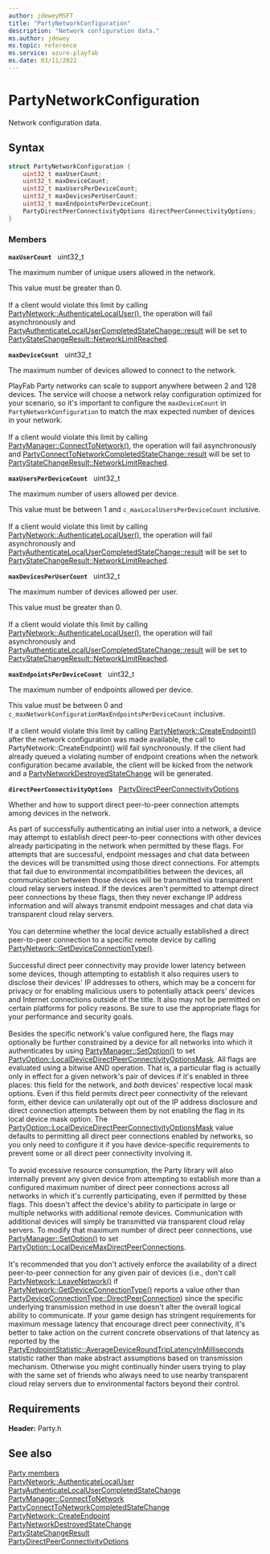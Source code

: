 ```yaml
---
author: jdeweyMSFT
title: "PartyNetworkConfiguration"
description: "Network configuration data."
ms.author: jdewey
ms.topic: reference
ms.service: azure-playfab
ms.date: 03/11/2022
---
```


# PartyNetworkConfiguration  

Network configuration data.  

## Syntax  
  
```cpp
struct PartyNetworkConfiguration {  
    uint32_t maxUserCount;  
    uint32_t maxDeviceCount;  
    uint32_t maxUsersPerDeviceCount;  
    uint32_t maxDevicesPerUserCount;  
    uint32_t maxEndpointsPerDeviceCount;  
    PartyDirectPeerConnectivityOptions directPeerConnectivityOptions;  
}  
```
  
### Members  
  
**`maxUserCount`** &nbsp; uint32_t  
  
The maximum number of unique users allowed in the network.
  
This value must be greater than 0. <br /><br /> If a client would violate this limit by calling [PartyNetwork::AuthenticateLocalUser()](../classes/PartyNetwork/methods/partynetwork_authenticatelocaluser.md), the operation will fail asynchronously and [PartyAuthenticateLocalUserCompletedStateChange::result](partyauthenticatelocalusercompletedstatechange.md) will be set to [PartyStateChangeResult::NetworkLimitReached](../enums/partystatechangeresult.md).
  
**`maxDeviceCount`** &nbsp; uint32_t  
  
The maximum number of devices allowed to connect to the network.
  
PlayFab Party networks can scale to support anywhere between 2 and 128 devices. The service will choose a network relay configuration optimized for your scenario, so it's important to configure the `maxDeviceCount` in `PartyNetworkConfiguration` to match the max expected number of devices in your network. <br /><br /> If a client would violate this limit by calling [PartyManager::ConnectToNetwork()](../classes/PartyManager/methods/partymanager_connecttonetwork.md), the operation will fail asynchronously and [PartyConnectToNetworkCompletedStateChange::result](partyconnecttonetworkcompletedstatechange.md) will be set to [PartyStateChangeResult::NetworkLimitReached](../enums/partystatechangeresult.md).
  
**`maxUsersPerDeviceCount`** &nbsp; uint32_t  
  
The maximum number of users allowed per device.
  
This value must be between 1 and ```c_maxLocalUsersPerDeviceCount``` inclusive. <br /><br /> If a client would violate this limit by calling [PartyNetwork::AuthenticateLocalUser()](../classes/PartyNetwork/methods/partynetwork_authenticatelocaluser.md), the operation will fail asynchronously and [PartyAuthenticateLocalUserCompletedStateChange::result](partyauthenticatelocalusercompletedstatechange.md) will be set to [PartyStateChangeResult::NetworkLimitReached](../enums/partystatechangeresult.md).
  
**`maxDevicesPerUserCount`** &nbsp; uint32_t  
  
The maximum number of devices allowed per user.
  
This value must be greater than 0. <br /><br /> If a client would violate this limit by calling [PartyNetwork::AuthenticateLocalUser()](../classes/PartyNetwork/methods/partynetwork_authenticatelocaluser.md), the operation will fail asynchronously and [PartyAuthenticateLocalUserCompletedStateChange::result](partyauthenticatelocalusercompletedstatechange.md) will be set to [PartyStateChangeResult::NetworkLimitReached](../enums/partystatechangeresult.md).
  
**`maxEndpointsPerDeviceCount`** &nbsp; uint32_t  
  
The maximum number of endpoints allowed per device.
  
This value must be between 0 and ```c_maxNetworkConfigurationMaxEndpointsPerDeviceCount``` inclusive. <br /><br /> If a client would violate this limit by calling [PartyNetwork::CreateEndpoint()](../classes/PartyNetwork/methods/partynetwork_createendpoint.md) after the network configuration was made available, the call to PartyNetwork::CreateEndpoint() will fail synchronously. If the client had already queued a violating number of endpoint creations when the network configuration became available, the client will be kicked from the network and a [PartyNetworkDestroyedStateChange](partynetworkdestroyedstatechange.md) will be generated.
  
**`directPeerConnectivityOptions`** &nbsp; [PartyDirectPeerConnectivityOptions](../enums/partydirectpeerconnectivityoptions.md)  
  
Whether and how to support direct peer-to-peer connection attempts among devices in the network.
  
As part of successfully authenticating an initial user into a network, a device may attempt to establish direct peer-to-peer connections with other devices already participating in the network when permitted by these flags. For attempts that are successful, endpoint messages and chat data between the devices will be transmitted using those direct connections. For attempts that fail due to environmental incompatibilities between the devices, all communication between those devices will be transmitted via transparent cloud relay servers instead. If the devices aren't permitted to attempt direct peer connections by these flags, then they never exchange IP address information and will always transmit endpoint messages and chat data via transparent cloud relay servers. <br /><br /> You can determine whether the local device actually established a direct peer-to-peer connection to a specific remote device by calling [PartyNetwork::GetDeviceConnectionType()](../classes/PartyNetwork/methods/partynetwork_getdeviceconnectiontype.md).   <br /><br /> Successful direct peer connectivity may provide lower latency between some devices, though attempting to establish it also requires users to disclose their devices' IP addresses to others, which may be a concern for privacy or for enabling malicious users to potentially attack peers' devices and Internet connections outside of the title. It also may not be permitted on certain platforms for policy reasons. Be sure to use the appropriate flags for your performance and security goals.   <br /><br /> Besides the specific network's value configured here, the flags may optionally be further constrained by a device for all networks into which it authenticates by using [PartyManager::SetOption()](../classes/PartyManager/methods/partymanager_setoption.md) to set [PartyOption::LocalDeviceDirectPeerConnectivityOptionsMask](../enums/partyoption.md). All flags are evaluated using a bitwise AND operation. That is, a particular flag is actually only in effect for a given network's pair of devices if it's enabled in three places: this field for the network, and *both* devices' respective local mask options. Even if this field permits direct peer connectivity of the relevant form, either device can unilaterally opt out of the IP address disclosure and direct connection attempts between them by not enabling the flag in its local device mask option. The [PartyOption::LocalDeviceDirectPeerConnectivityOptionsMask](../enums/partyoption.md) value defaults to permitting all direct peer connections enabled by networks, so you only need to configure it if you have device-specific requirements to prevent some or all direct peer connectivity involving it.   <br /><br /> To avoid excessive resource consumption, the Party library will also internally prevent any given device from attempting to establish more than a configured maximum number of direct peer connections across all networks in which it's currently participating, even if permitted by these flags. This doesn't affect the device's ability to participate in large or multiple networks with additional remote devices. Communication with additional devices will simply be transmitted via transparent cloud relay servers. To modify that maximum number of direct peer connections, use [PartyManager::SetOption()](../classes/PartyManager/methods/partymanager_setoption.md) to set [PartyOption::LocalDeviceMaxDirectPeerConnections](../enums/partyoption.md).   <br /><br /> It's recommended that you don't actively enforce the availability of a direct peer-to-peer connection for any given pair of devices (i.e., don't call [PartyNetwork::LeaveNetwork()](../classes/PartyNetwork/methods/partynetwork_leavenetwork.md) if [PartyNetwork::GetDeviceConnectionType()](../classes/PartyNetwork/methods/partynetwork_getdeviceconnectiontype.md) reports a value other than [PartyDeviceConnectionType::DirectPeerConnection](../enums/partydeviceconnectiontype.md)) since the specific underlying transmission method in use doesn't alter the overall logical ability to communicate. If your game design has stringent requirements for maximum message latency that encourage direct peer connectivity, it's better to take action on the current concrete observations of that latency as reported by the [PartyEndpointStatistic::AverageDeviceRoundTripLatencyInMilliseconds](../enums/partyendpointstatistic.md) statistic rather than make abstract assumptions based on transmission mechanism. Otherwise you might continually hinder users trying to play with the same set of friends who always need to use nearby transparent cloud relay servers due to environmental factors beyond their control.
  
  
## Requirements  
  
**Header:** Party.h
  
## See also  
[Party members](../party_members.md)  
[PartyNetwork::AuthenticateLocalUser](../classes/PartyNetwork/methods/partynetwork_authenticatelocaluser.md)  
[PartyAuthenticateLocalUserCompletedStateChange](partyauthenticatelocalusercompletedstatechange.md)  
[PartyManager::ConnectToNetwork](../classes/PartyManager/methods/partymanager_connecttonetwork.md)  
[PartyConnectToNetworkCompletedStateChange](partyconnecttonetworkcompletedstatechange.md)  
[PartyNetwork::CreateEndpoint](../classes/PartyNetwork/methods/partynetwork_createendpoint.md)  
[PartyNetworkDestroyedStateChange](partynetworkdestroyedstatechange.md)  
[PartyStateChangeResult](../enums/partystatechangeresult.md)  
[PartyDirectPeerConnectivityOptions](../enums/partydirectpeerconnectivityoptions.md)
  
  
